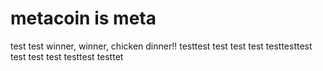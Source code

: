# metacoin is meta

test
test
winner, winner, chicken dinner!!
testtest
test
test
test
testtesttest
test
test
test
testtest
testtet
